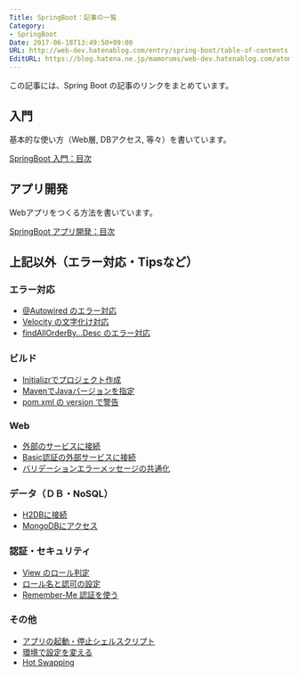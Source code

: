 ```yaml
---
Title: SpringBoot：記事の一覧
Category:
- SpringBoot
Date: 2017-06-18T13:49:50+09:00
URL: http://web-dev.hatenablog.com/entry/spring-boot/table-of-contents
EditURL: https://blog.hatena.ne.jp/mamorums/web-dev.hatenablog.com/atom/entry/8599973812271333405
---
```


この記事には、Spring Boot の記事のリンクをまとめています。


## 入門
基本的な使い方（Web層, DBアクセス, 等々）を書いています。

[SpringBoot 入門：目次](/entry/spring-boot/intro/table-of-contents)


## アプリ開発
Webアプリをつくる方法を書いています。

[SpringBoot アプリ開発：目次](/entry/spring-boot/dev-web-app/table-of-contents)


## 上記以外（エラー対応・Tipsなど）
### エラー対応
- [@Autowired のエラー対応](/entry/spring-boot/error/autowired)
- [Velocity の文字化け対応](/entry/spring-boot/error/velocity-mojibake)
- [findAllOrderBy…Desc のエラー対応](/entry/spring-boot/error/jpa-find-all-desc)

### ビルド
- [Initializrでプロジェクト作成](/entry/spring-boot/intro/create-project)
- [MavenでJavaバージョンを指定](/entry/spring-boot/maven-java-version)
- [pom.xml の version で警告](/entry/spring-boot/pom-version-warn)

### Web
- [外部のサービスに接続](/entry/spring-boot/intro/ex-service)
- [Basic認証の外部サービスに接続](/entry/spring-boot/resttemplate-basic-auth)
- [バリデーションエラーメッセージの共通化](/entry/spring-boot/validation/common-messages)

### データ（ＤＢ・NoSQL）
- [H2DBに接続](/entry/spring-boot/intro/connect-h2db)
- [MongoDBにアクセス](/entry/spring-boot/intro/mongodb)

### 認証・セキュリティ
- [View のロール判定](/entry/spring-boot/security/role-judgment-in-view)
- [ロール名と認可の設定](/entry/spring-boot/security/role-name)
- [Remember-Me 認証を使う](/entry/spring-boot/security/remember-me)

### その他
- [アプリの起動・停止シェルスクリプト](/entry/spring-boot/start-stop-script-chkconfig)
- [環境で設定を変える](/entry/spring-boot/intro/switch-config)
- [Hot Swapping](/entry/spring-boot/intro/hot-swapping)
